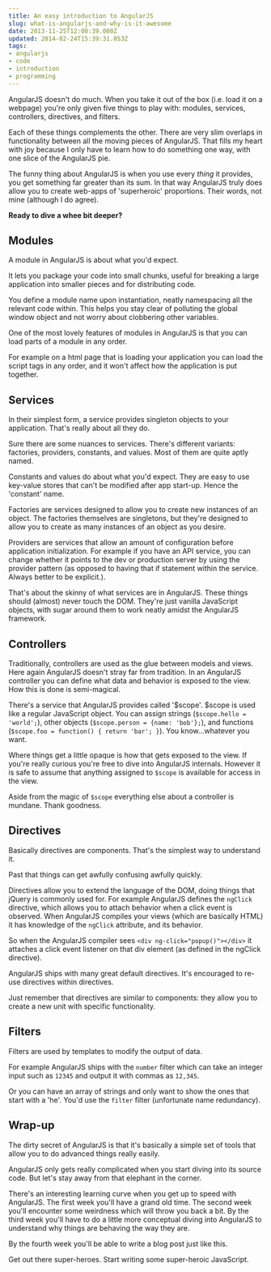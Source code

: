 ```yaml
---
title: An easy introduction to AngularJS
slug: what-is-angularjs-and-why-is-it-awesome
date: 2013-11-25T12:00:39.000Z
updated: 2014-02-24T15:39:31.053Z
tags:
- angularjs
- code
- introduction
- programming
---
```


<p>AngularJS doesn't do much.  When you take it out of the box (i.e. load it on a webpage) you're only given five things to play with: modules, services, controllers, directives, and filters.</p>

<p>Each of these things complements the other.  There are very slim overlaps in functionality between all the moving pieces of AngularJS.  That fills my heart with joy because I only have to learn how to do something one way, with one slice of the AngularJS pie.</p>

<p>The funny thing about AngularJS is when you use every <em>thing</em> it provides, you get something far greater than its sum.   In that way AngularJS truly does allow you to create web-apps of 'superheroic' proportions.  Their words, not mine (although I do agree).</p>

<p><strong>Ready to dive a whee bit deeper?</strong></p>

<!--more-->

<h2>Modules</h2>

<p>A module in AngularJS is about what you'd expect.</p>

<p>It lets you package your code into small chunks, useful for breaking a large application into smaller pieces and for distributing code.</p>

<p>You define a module name upon instantiation, neatly namespacing all the relevant code within.  This helps you stay clear of polluting the global window object and not worry about clobbering other variables.</p>

<p>One of the most lovely features of modules in AngularJS is that you can load parts of a module in any order.</p>

<p>For example on a html page that is loading your application you can load the script tags in any order, and it won't affect how the application is put together.</p>

<h2>Services</h2>

<p>In their simplest form, a service provides singleton objects to your application.  That's really about all they do.</p>

<p>Sure there are some nuances to services.  There's different variants: factories, providers, constants, and values.  Most of them are quite aptly named.</p>

<p>Constants and values do about what you'd expect.  They are easy to use key-value stores that can't be modified after app start-up.  Hence the 'constant' name.</p>

<p>Factories are services designed to allow you to create new instances of an object.  The factories themselves are singletons, but they're designed to allow you to create as many instances of an object as you desire.</p>

<p>Providers are services that allow an amount of configuration before application initialization.  For example if you have an API service, you can change whether it points to the dev or production server by using the provider pattern (as opposed to having that if statement within the service.  Always better to be explicit.).</p>

<p>That's about the skinny of what services are in AngularJS.  These things should (almost) never touch the DOM.  They're just vanilla JavaScript objects, with sugar around them to work neatly amidst the AngularJS framework.</p>

<h2>Controllers</h2>

<p>Traditionally, controllers are used as the glue between models and views.  Here again AngularJS doesn't stray far from tradition.  In an AngularJS controller you can define what data and behavior is exposed to the view.  How this is done is semi-magical.</p>

<p>There's a service that AngularJS provides called '$scope'.  $scope is used like a regular JavaScript object.  You can assign strings (<code>$scope.hello = 'world';</code>), other objects (<code>$scope.person = {name: 'bob'};</code>), and functions (<code>$scope.foo = function() { return 'bar'; }</code>).  You know...whatever you want.</p>

<p>Where things get a little opaque is how that gets exposed to the view.  If you're really curious you're free to dive into AngularJS internals.  However it is safe to assume that anything assigned to <code>$scope</code> is available for access in the view.</p>

<p>Aside from the magic of <code>$scope</code> everything else about a controller is mundane.  Thank goodness.</p>

<h2>Directives</h2>

<p>Basically directives are components.  That's the simplest way to understand it.</p>

<p>Past that things can get awfully confusing awfully quickly.</p>

<p>Directives allow you to extend the language of the DOM, doing things that jQuery is commonly used for.  For example AngularJS defines the <code>ngClick</code> directive, which allows you to attach behavior when a click event is observed.  When AngularJS compiles your views (which are basically HTML) it has knowledge of the <code>ngClick</code> attribute, and its behavior.</p>

<p>So when the AngularJS compiler sees <code>&lt;div ng-click="popup()"&gt;&lt;/div&gt;</code> it attaches a click event listener on that div element (as defined in the ngClick directive).</p>

<p>AngularJS ships with many great default directives.  It's encouraged to re-use directives within directives.</p>

<p>Just remember that directives are similar to components: they allow you to create a new unit with specific functionality.</p>

<h2>Filters</h2>

<p>Filters are used by templates to modify the output of data.</p>

<p>For example AngularJS ships with the <code>number</code> filter which can take an integer input such as <code>12345</code> and output it with commas as <code>12,345</code>.</p>

<p>Or you can have an array of strings and only want to show the ones that start with a 'he'.  You'd use the <code>filter</code> filter (unfortunate name redundancy).</p>

<h2>Wrap-up</h2>

<p>The dirty secret of AngularJS is that it's basically a simple set of tools that allow you to do advanced things really easily.</p>

<p>AngularJS only gets really complicated when you start diving into its source code.  But let's stay away from that elephant in the corner.</p>

<p>There's an interesting learning curve when you get up to speed with AngularJS.  The first week you'll have a grand old time.  The second week you'll encounter some weirdness which will throw you back a bit.  By the third week you'll have to do a little more conceptual diving into AngularJS to understand why things are behaving the way they are.</p>

<p>By the fourth week you'll be able to write a blog post just like this.</p>

<p>Get out there super-heroes.  Start writing some super-heroic JavaScript.</p>

